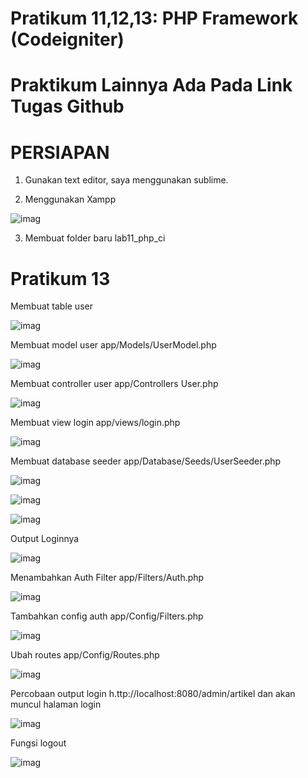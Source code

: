# Pratikum 11,12,13: PHP Framework (Codeigniter)
# Praktikum Lainnya Ada Pada Link Tugas Github
# PERSIAPAN
1. Gunakan text editor, saya menggunakan sublime.

2. Menggunakan Xampp

![imag](https://github.com/fdlhrauf/Labss11/blob/main/ss11/xampp.jpg)

3. Membuat folder baru lab11_php_ci


# Pratikum 13
Membuat table user

![imag](https://github.com/fdlhrauf/Labss11/blob/main/ss13/001.jpg)

Membuat model user app/Models/UserModel.php

![imag](https://github.com/fdlhrauf/Labss11/blob/main/ss13/002.jpg)

Membuat controller user app/Controllers User.php

![imag](https://github.com/fdlhrauf/Labss11/blob/main/ss13/003.jpg)

Membuat view login app/views/login.php

![imag](https://github.com/fdlhrauf/Labss11/blob/main/ss13/004.jpg)

Membuat database seeder app/Database/Seeds/UserSeeder.php

![imag](https://github.com/fdlhrauf/Labss11/blob/main/ss13/005.jpg)

![imag](https://github.com/fdlhrauf/Labss11/blob/main/ss13/006.jpg)

![imag](https://github.com/fdlhrauf/Labss11/blob/main/ss13/007.jpg)

Output Loginnya

![imag](https://github.com/fdlhrauf/Labss11/blob/main/ss13/008.jpg)

Menambahkan Auth Filter app/Filters/Auth.php

![imag](https://github.com/fdlhrauf/Labss11/blob/main/ss13/009.jpg)

Tambahkan config auth app/Config/Filters.php

![imag](https://github.com/fdlhrauf/Labss11/blob/main/ss13/010.jpg)

Ubah routes app/Config/Routes.php

![imag](https://github.com/fdlhrauf/Labss11/blob/main/ss13/0011.jpg)

Percobaan output login h.ttp://localhost:8080/admin/artikel dan akan muncul halaman login

![imag](https://github.com/fdlhrauf/Labss11/blob/main/ss13/012.jpg)

Fungsi logout

![imag](https://github.com/fdlhrauf/Labss11/blob/main/ss13/013.jpg)

